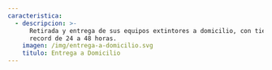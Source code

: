 ```yaml
---
caracteristica:
  - descripcion: >-
      Retirada y entrega de sus equipos extintores a domicilio, con tiempo
      record de 24 a 48 horas.
    imagen: /img/entrega-a-domicilio.svg
    titulo: Entrega a Domicilio
---
```


